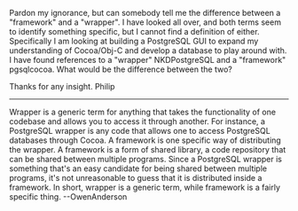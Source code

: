 

Pardon my ignorance, but can somebody tell me the difference between a "framework" and a "wrapper". I have looked all over, and both terms seem to identify something specific, but I cannot find a definition of either. Specifically I am looking at building a PostgreSQL GUI to expand my understanding of Cocoa/Obj-C and develop a database to play around with. I have found references to a "wrapper" NKDPostgreSQL and a "framework" pgsqlcocoa. What would be the difference between the two? 

Thanks for any insight.
Philip

----

Wrapper is a generic term for anything that takes the functionality of one codebase and allows you to access it through another.  For instance, a PostgreSQL wrapper is any code that allows one to access PostgreSQL databases through Cocoa.  A framework is one specific way of distributing the wrapper.  A framework is a form of shared library, a code repository that can be shared between multiple programs.  Since a PostgreSQL wrapper is something that's an easy candidate for being shared between multiple programs, it's not unreasonable to guess that it is distributed inside a framework.  In short, wrapper is a generic term, while framework is a fairly specific thing. --OwenAnderson
